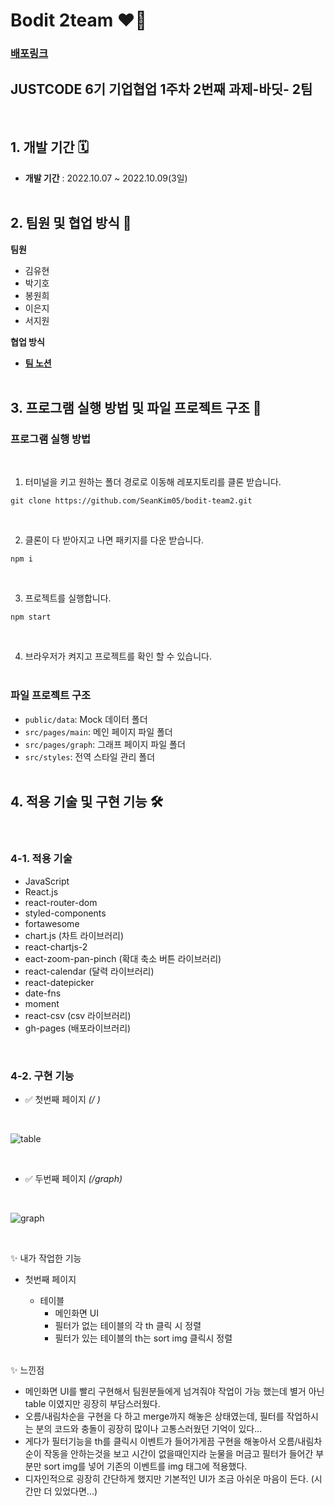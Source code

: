 # Bodit 2team ❤️‍🔥

### **[배포링크](https://SeanKim05.github.io/bodit-team2/)**

## JUSTCODE 6기 기업협업 1주차 2번째 과제-바딧- 2팀

<br />

## 1. 개발 기간 🗓

- **개발 기간** : 2022.10.07 ~ 2022.10.09(3일)
  <br />
  <br />

## 2. 팀원 및 협업 방식 🤹

**팀원**

- 김유현
- 박기호
- 봉원희
- 이은지
- 서지원

**협업 방식**

- **[팀 노션](https://www.notion.so/wecode/aae6c129b9c448c0a0ded1c5fb783437?p=602aa7e403c545d2a05f178d6424a37a&pm=c)**
  <br />
  <br />

## 3. 프로그램 실행 방법 및 파일 프로젝트 구조 🚧

### 프로그램 실행 방법

<br />

1.  터미널을 키고 원하는 폴더 경로로 이동해 레포지토리를 클론 받습니다.

```
git clone https://github.com/SeanKim05/bodit-team2.git
```

<br />

2.  클론이 다 받아지고 나면 패키지를 다운 받습니다.

```
npm i
```

<br />

3.  프로젝트를 실행합니다.

```
npm start
```

<br />

4. 브라우저가 켜지고 프로젝트를 확인 할 수 있습니다.
   <br />
   <br />

### 파일 프로젝트 구조

- `public/data`: Mock 데이터 폴더
- `src/pages/main`: 메인 페이지 파일 폴더
- `src/pages/graph`: 그래프 페이지 파일 폴더
- `src/styles`: 전역 스타일 관리 폴더
   <br />
   <br />

## 4. 적용 기술 및 구현 기능 🛠

<br />

### 4-1. 적용 기술

- JavaScript
- React.js
- react-router-dom
- styled-components
- fortawesome
- chart.js (차트 라이브러리)
- react-chartjs-2
- eact-zoom-pan-pinch (확대 축소 버튼 라이브러리)
- react-calendar (달력 라이브러리)
- react-datepicker
- date-fns
- moment
- react-csv (csv 라이브러리)
- gh-pages (배포라이브러리)

<br />

### 4-2. 구현 기능

- ✅ 첫번째 페이지 _(/ )_
<br />

![table](https://user-images.githubusercontent.com/105857105/196739650-b3638413-75e9-4bf5-ad37-53400b14ef9d.png)

  <br />

- ✅ 두번째 페이지 _(/graph)_

<br />

![graph](https://user-images.githubusercontent.com/105857105/196739659-fc412624-d496-4d2a-8528-b4a8ae7a81e3.png)

  <br />

✨ 내가 작업한 기능

- 첫번째 페이지
    - 테이블
      - 메인화면 UI
      - 필터가 없는 테이블의 각 th 클릭 시 정렬
      - 필터가 있는 테이블의 th는 sort img 클릭시 정렬
     
     <br />
     
✨ 느낀점

- 메인화면 UI를 빨리 구현해서 팀원분들에게 넘겨줘야 작업이 가능 했는데 별거 아닌 table 이였지만 굉장히 부담스러웠다. 
- 오름/내림차순을 구현을 다 하고 merge까지 해놓은 상태였는데, 필터를 작업하시는 분의 코드와 충돌이 굉장히 많이나 고통스러웠던 기억이 있다...
- 게다가 필터기능을 th를 클릭시 이벤트가 들어가게끔 구현을 해놓아서 오름/내림차순이 작동을 안하는것을 보고 시간이 없을때인지라 눈물을 머금고 필터가 들어간 부분만 sort img를  넣어 기존의 이벤트를 img 태그에 적용했다.
- 디자인적으로 굉장히 간단하게 했지만 기본적인 UI가 조금 아쉬운 마음이 든다. (시간만 더 있었다면...)
